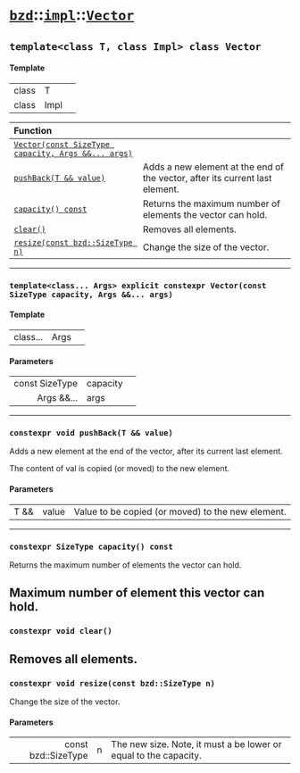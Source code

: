 # [`bzd`](../../../index.md)::[`impl`](../../index.md)::[`Vector`](../index.md)

## `template<class T, class Impl> class Vector`

#### Template
||||
|---:|:---|:---|
|class|T||
|class|Impl||

|Function||
|:---|:---|
|[`Vector(const SizeType capacity, Args &&... args)`](./index.md)||
|[`pushBack(T && value)`](./index.md)|Adds a new element at the end of the vector, after its current last element.|
|[`capacity() const`](./index.md)|Returns the maximum number of elements the vector can hold.|
|[`clear()`](./index.md)|Removes all elements.|
|[`resize(const bzd::SizeType n)`](./index.md)|Change the size of the vector.|
------
### `template<class... Args> explicit constexpr Vector(const SizeType capacity, Args &&... args)`

#### Template
||||
|---:|:---|:---|
|class...|Args||
#### Parameters
||||
|---:|:---|:---|
|const SizeType|capacity||
|Args &&...|args||
------
### `constexpr void pushBack(T && value)`
Adds a new element at the end of the vector, after its current last element.

The content of val is copied (or moved) to the new element.
#### Parameters
||||
|---:|:---|:---|
|T &&|value|Value to be copied (or moved) to the new element. |
------
### `constexpr SizeType capacity() const`
Returns the maximum number of elements the vector can hold.

Maximum number of element this vector can hold.
------
### `constexpr void clear()`
Removes all elements.
------
### `constexpr void resize(const bzd::SizeType n)`
Change the size of the vector.
#### Parameters
||||
|---:|:---|:---|
|const bzd::SizeType|n|The new size. Note, it must a be lower or equal to the capacity. |
